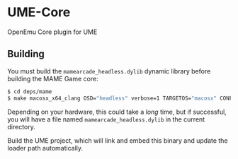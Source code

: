 UME-Core
========

OpenEmu Core plugin for UME

Building
--------

You must build the `mamearcade_headless.dylib` dynamic library before building the MAME Game core:

```sh
$ cd deps/mame
$ make macosx_x64_clang OSD="headless" verbose=1 TARGETOS="macosx" CONFIG="headless-rel" TARGET=mame SUBTARGET=arcade -j8
```

Depending on your hardware, this could take a _long_ time, but if successful, you will have a file named `mamearcade_headless.dylib` in the current directory.

Build the UME project, which will link and embed this binary and update the loader path automatically.